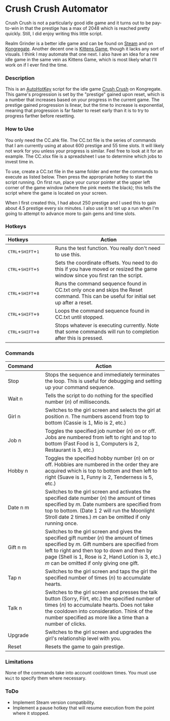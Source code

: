 # Crush Crush Automator

Crush Crush is not a particularly good idle game and it turns out to be pay-to-win in that the prestige has a max of 2048 which is reached pretty quickly. Still, I did enjoy writing this little script.

Realm Grinder is a better idle game and can be found on [Steam](http://store.steampowered.com/app/610080/Realm_Grinder/) and on [Kongregate](http://www.kongregate.com/games/DivineGames/realm-grinder). Another decent one is [Kittens Game](http://bloodrizer.ru/games/kittens), though it lacks any sort of visuals. I think I may automate that one next. I also have an idea for a new idle game in the same vein as Kittens Game, which is most likely what I'll work on if I ever find the time.

### Description

This is an [AutoHotKey](https://www.autohotkey.com/) script for the idle game [Crush Crush](http://www.kongregate.com/games/SadPandaStudios/crush-crush) on Kongregate. This game's progression is set by the "prestige" gained upon reset, which is a number that increases based on your progress in the current game. The prestige gained progression is linear, but the time to increase is exponential, meaning that progression is far faster to reset early than it is to try to progress farther before resetting.

### How to Use
You only need the CC.ahk file.
The CC.txt file is the series of commands that I am currently using at about 600 prestige and 55 time slots. It will likely not work for you unless your progress is similar. Feel free to look at it for an example.
The CC.xlsx file is a spreadsheet I use to determine which jobs to invest time in.

To use, create a CC.txt file in the same folder and enter the commands to execute as listed below. Then press the appropriate hotkey to start the script running. On first run, place your cursor pointer at the upper left corner of the game window (where the pink meets the black); this tells the script where the game is located on your screen.

When I first created this, I had about 250 prestige and I used this to gain about 4.5 prestige every six minutes. I also use it to set up a run when I'm going to attempt to advance more to gain gems and time slots.

### Hotkeys
Hotkeys&nbsp;&nbsp;&nbsp;&nbsp;&nbsp;&nbsp;&nbsp;&nbsp;&nbsp;&nbsp;&nbsp;&nbsp;&nbsp;&nbsp;&nbsp;&nbsp; | Action
------- | ------
<nobr><kbd>CTRL</kbd>+<kbd>SHIFT</kbd>+<kbd>1</kbd></nobr> | Runs the test function. You really don't need to use this.
<nobr><kbd>CTRL</kbd>+<kbd>SHIFT</kbd>+<kbd>5</kbd></nobr> | Sets the coordinate offsets. You need to do this if you have moved or resized the game window since you first ran the script.
<nobr><kbd>CTRL</kbd>+<kbd>SHIFT</kbd>+<kbd>8</kbd></nobr> | Runs the command sequence found in CC.txt only once and skips the Reset command. This can be useful for initial set up after a reset.
<nobr><kbd>CTRL</kbd>+<kbd>SHIFT</kbd>+<kbd>9</kbd></nobr> | Loops the command sequence found in CC.txt until stopped.
<nobr><kbd>CTRL</kbd>+<kbd>SHIFT</kbd>+<kbd>0</kbd></nobr> | Stops whatever is executing currently. Note that some commands will run to completion after this is pressed.

### Commands
Command&nbsp;&nbsp;&nbsp;&nbsp;&nbsp; | Action
------- | ------
<nobr>Stop</nobr>     | Stops the sequence and immediately terminates the loop. This is useful for debugging and setting up your command sequence.
<nobr>Wait n</nobr>   | Tells the script to do nothing for the specified number (*n*) of milliseconds.
<nobr>Girl n</nobr>   | Switches to the girl screen and selects the girl at position *n*. The numbers ascend from top to bottom (Cassie is 1, Mio is 2, etc.)
<nobr>Job n</nobr>    | Toggles the specified job number (*n*) on or off. Jobs are numbered from left to right and top to bottom (Fast Food is 1, Computers is 2, Restaurant is 3, etc.)
<nobr>Hobby n</nobr>  | Toggles the specified hobby number (*n*) on or off. Hobbies are numbered in the order they are acquired which is top to bottom and then left to right (Suave is 1, Funny is 2, Tenderness is 5, etc.)
<nobr>Date n m</nobr> | Switches to the girl screen and activates the specified date number (*n*) the amount of times specified by *m*. Date numbers are specified from top to bottom. (Date 1 2 will run the Moonlight Stroll date 2 times.) *m* can be omitted if only running once.
<nobr>Gift n m</nobr> | Switches to the girl screen and gives the specified gift number (*n*) the amount of times specified by *m*. Gift numbers are specified from left to right and then top to down and then by page (Shell is 1, Rose is 2, Hand Lotion is 3, etc.) *m* can be omitted if only giving one gift.
<nobr>Tap n</nobr>    | Switches to the girl screen and taps the girl the specified number of times (*n*) to accumulate hearts.
<nobr>Talk n</nobr>   | Switches to the girl screen and presses the talk button (Sorry, Flirt, etc.) the specified number of times (*n*) to accumulate hearts. Does not take the cooldown into consideration. Think of the number specified as more like a time than a number of clicks.
<nobr>Upgrade</nobr>  | Switches to the girl screen and upgrades the girl's relationship level with you.
<nobr>Reset</nobr>    | Resets the game to gain prestige.

### Limitations
None of the commands take into account cooldown times. You must use `Wait` to specify them where necessary.

### ToDo
- Implement Steam version compatibility.
- Implement a pause hotkey that will resume execution from the point where it stopped.
